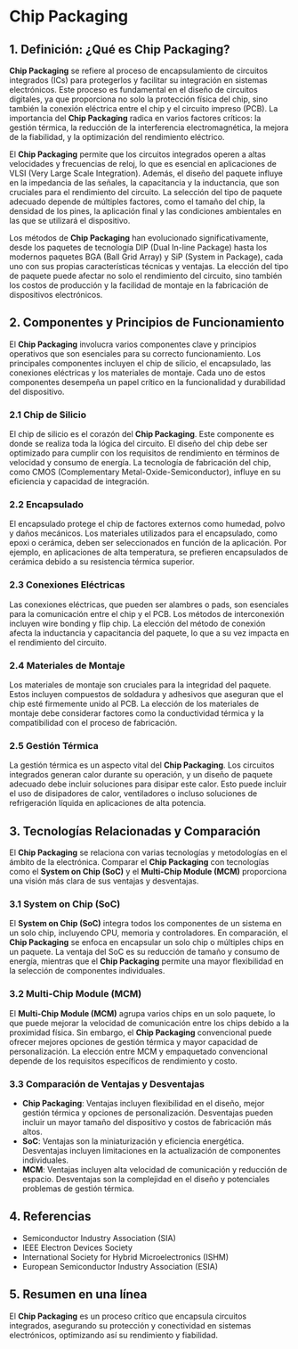 # Chip Packaging

## 1. Definición: ¿Qué es **Chip Packaging**?
**Chip Packaging** se refiere al proceso de encapsulamiento de circuitos integrados (ICs) para protegerlos y facilitar su integración en sistemas electrónicos. Este proceso es fundamental en el diseño de circuitos digitales, ya que proporciona no solo la protección física del chip, sino también la conexión eléctrica entre el chip y el circuito impreso (PCB). La importancia del **Chip Packaging** radica en varios factores críticos: la gestión térmica, la reducción de la interferencia electromagnética, la mejora de la fiabilidad, y la optimización del rendimiento eléctrico.

El **Chip Packaging** permite que los circuitos integrados operen a altas velocidades y frecuencias de reloj, lo que es esencial en aplicaciones de VLSI (Very Large Scale Integration). Además, el diseño del paquete influye en la impedancia de las señales, la capacitancia y la inductancia, que son cruciales para el rendimiento del circuito. La selección del tipo de paquete adecuado depende de múltiples factores, como el tamaño del chip, la densidad de los pines, la aplicación final y las condiciones ambientales en las que se utilizará el dispositivo.

Los métodos de **Chip Packaging** han evolucionado significativamente, desde los paquetes de tecnología DIP (Dual In-line Package) hasta los modernos paquetes BGA (Ball Grid Array) y SiP (System in Package), cada uno con sus propias características técnicas y ventajas. La elección del tipo de paquete puede afectar no solo el rendimiento del circuito, sino también los costos de producción y la facilidad de montaje en la fabricación de dispositivos electrónicos.

## 2. Componentes y Principios de Funcionamiento
El **Chip Packaging** involucra varios componentes clave y principios operativos que son esenciales para su correcto funcionamiento. Los principales componentes incluyen el chip de silicio, el encapsulado, las conexiones eléctricas y los materiales de montaje. Cada uno de estos componentes desempeña un papel crítico en la funcionalidad y durabilidad del dispositivo.

### 2.1 Chip de Silicio
El chip de silicio es el corazón del **Chip Packaging**. Este componente es donde se realiza toda la lógica del circuito. El diseño del chip debe ser optimizado para cumplir con los requisitos de rendimiento en términos de velocidad y consumo de energía. La tecnología de fabricación del chip, como CMOS (Complementary Metal-Oxide-Semiconductor), influye en su eficiencia y capacidad de integración.

### 2.2 Encapsulado
El encapsulado protege el chip de factores externos como humedad, polvo y daños mecánicos. Los materiales utilizados para el encapsulado, como epoxi o cerámica, deben ser seleccionados en función de la aplicación. Por ejemplo, en aplicaciones de alta temperatura, se prefieren encapsulados de cerámica debido a su resistencia térmica superior.

### 2.3 Conexiones Eléctricas
Las conexiones eléctricas, que pueden ser alambres o pads, son esenciales para la comunicación entre el chip y el PCB. Los métodos de interconexión incluyen wire bonding y flip chip. La elección del método de conexión afecta la inductancia y capacitancia del paquete, lo que a su vez impacta en el rendimiento del circuito.

### 2.4 Materiales de Montaje
Los materiales de montaje son cruciales para la integridad del paquete. Estos incluyen compuestos de soldadura y adhesivos que aseguran que el chip esté firmemente unido al PCB. La elección de los materiales de montaje debe considerar factores como la conductividad térmica y la compatibilidad con el proceso de fabricación.

### 2.5 Gestión Térmica
La gestión térmica es un aspecto vital del **Chip Packaging**. Los circuitos integrados generan calor durante su operación, y un diseño de paquete adecuado debe incluir soluciones para disipar este calor. Esto puede incluir el uso de disipadores de calor, ventiladores o incluso soluciones de refrigeración líquida en aplicaciones de alta potencia.

## 3. Tecnologías Relacionadas y Comparación
El **Chip Packaging** se relaciona con varias tecnologías y metodologías en el ámbito de la electrónica. Comparar el **Chip Packaging** con tecnologías como el **System on Chip (SoC)** y el **Multi-Chip Module (MCM)** proporciona una visión más clara de sus ventajas y desventajas.

### 3.1 System on Chip (SoC)
El **System on Chip (SoC)** integra todos los componentes de un sistema en un solo chip, incluyendo CPU, memoria y controladores. En comparación, el **Chip Packaging** se enfoca en encapsular un solo chip o múltiples chips en un paquete. La ventaja del SoC es su reducción de tamaño y consumo de energía, mientras que el **Chip Packaging** permite una mayor flexibilidad en la selección de componentes individuales.

### 3.2 Multi-Chip Module (MCM)
El **Multi-Chip Module (MCM)** agrupa varios chips en un solo paquete, lo que puede mejorar la velocidad de comunicación entre los chips debido a la proximidad física. Sin embargo, el **Chip Packaging** convencional puede ofrecer mejores opciones de gestión térmica y mayor capacidad de personalización. La elección entre MCM y empaquetado convencional depende de los requisitos específicos de rendimiento y costo.

### 3.3 Comparación de Ventajas y Desventajas
- **Chip Packaging**: Ventajas incluyen flexibilidad en el diseño, mejor gestión térmica y opciones de personalización. Desventajas pueden incluir un mayor tamaño del dispositivo y costos de fabricación más altos.
- **SoC**: Ventajas son la miniaturización y eficiencia energética. Desventajas incluyen limitaciones en la actualización de componentes individuales.
- **MCM**: Ventajas incluyen alta velocidad de comunicación y reducción de espacio. Desventajas son la complejidad en el diseño y potenciales problemas de gestión térmica.

## 4. Referencias
- Semiconductor Industry Association (SIA)
- IEEE Electron Devices Society
- International Society for Hybrid Microelectronics (ISHM)
- European Semiconductor Industry Association (ESIA)

## 5. Resumen en una línea
El **Chip Packaging** es un proceso crítico que encapsula circuitos integrados, asegurando su protección y conectividad en sistemas electrónicos, optimizando así su rendimiento y fiabilidad.